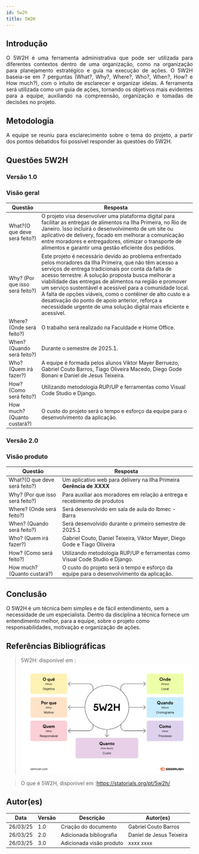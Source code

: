 ```yaml
---
id: 5w2h
title: 5W2H
---
```


## Introdução

<p align = "justify">
    O 5W2H é uma ferramenta administrativa  que pode ser utilizada para diferentes contextos dentro de uma organização, como na organização para planejamento estratégico e guia na execução de ações. O 5W2H baseia-se em 7 perguntas (What?, Why?, Where?, Who?, When?, How? e How much?), com o intuito de esclarecer e organizar ideias. A ferramenta será utilizada como um guia de ações, tornando os objetivos mais evidentes para a equipe, auxiliando na compreensão, organização e tomadas de decisões no projeto.
</p>

## Metodologia

<p align = "justify">
    A equipe se reuniu para esclarecimento sobre o tema do projeto, a partir dos pontos debatidos foi possível responder às questões do 5W2H.  
</p>


## Questões 5W2H

### Versão 1.0

### Visão geral

|Questão|Resposta|
|-------|--------|
|What?(O que deve será feito?)|O projeto visa desenvolver uma plataforma digital para facilitar as entregas de alimentos na Ilha Primeira, no Rio de Janeiro. Isso incluirá o desenvolvimento de um site ou aplicativo de delivery, focado em melhorar a comunicação entre moradores e entregadores, otimizar o transporte de alimentos e garantir uma gestão eficiente dos pedidos. |
|Why? (Por que isso será feito?)|Este projeto é necessário devido ao problema enfrentado pelos moradores da Ilha Primeira, que não têm acesso a serviços de entrega tradicionais por conta da falta de acesso terrestre. A solução proposta busca melhorar a viabilidade das entregas de alimentos na região e promover um serviço sustentável e acessível para a comunidade local. A falta de opções viáveis, como o contêiner de alto custo e a desativação do ponto de apoio anterior, reforça a necessidade urgente de uma solução digital mais eficiente e acessível.|
|Where? (Onde será feito?)|O trabalho será realizado na Faculdade e Home Office.|
|When? (Quando será feito?)|Durante o semestre de 2025.1. |
|Who? (Quem irá fazer?)|A equipe é formada pelos alunos Viktor Mayer Berruezo, Gabriel Couto Barros, Tiago Oliveira Macedo, Diego Gode Bonani e Daniel de Jesus Teixeira. |
|How? (Como será feito?)|Utilizando metodologia RUP/UP e ferramentas como Visual Code Studio e Django. |
|How much? (Quanto custará?)|O custo do projeto será o tempo e esforço da equipe para o desenvolvimento da aplicação.|


### Versão 2.0

### Visão produto

|Questão|Resposta|
|-------|--------|
|What?(O que deve será feito?)| Um aplicativo web para delivery na Ilha Primeira **Gerência de XXXX**|
|Why? (Por que isso será feito?)| Para auxiliar aos moradores em relação a entrega e recebimento de produtos|
|Where? (Onde será feito?)|Será desenvolvido em sala de aula do Ibmec - Barra|
|When? (Quando será feito?)| Será desenvolvido durante o primeiro semestre de 2025.1|
|Who? (Quem irá fazer?)| Gabriel Couto, Daniel Teixeira, Viktor Mayer, Diego Gode e Tiago Oliveira|
|How? (Como será feito?)| Utilizando metodologia RUP/UP e ferramentas como Visual Code Studio e Django. |
|How much? (Quanto custará?)|O custo do projeto será o tempo e esforço da equipe para o desenvolvimento da aplicação.|


## Conclusão

O 5W2H é um técnica bem simples e de fácil entendimento, sem a necessidade de um especialista. Dentro da disciplina a técnica fornece um entendimento melhor, para a equipe, sobre o projeto como responsabilidades, motivação e organização de ações.   
 
 
## Referências Bibliográficas
> 5W2H: disponivel em :![5W2H](../assets/5W2H/5W2H.png)

> O que é 5W2H, disponivel em :https://statorials.org/pt/5w2h/

## Autor(es)
| Data | Versão | Descrição | Autor(es) |
| -- | -- | -- | -- |
| 26/03/25 | 1.0 | Criação do documento | Gabriel Couto Barros | 
| 26/03/25 | 2.0 | Adicionada bibliografia | Daniel de Jesus Teixeira | 
| 26/03/25 | 3.0 | Adicionada visão produto | xxxx xxxx | 
